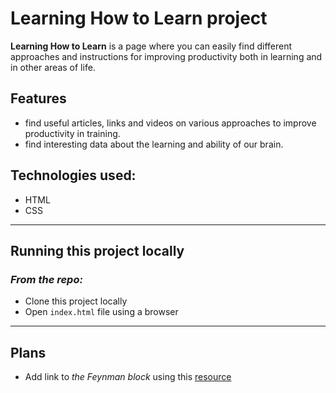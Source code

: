 # **Learning How to Learn project**

**Learning How to Learn** is a page where you can easily find different approaches and instructions for improving productivity both in learning and in other areas of life.

## Features

* find useful articles, links and videos on various approaches to improve productivity in training.
* find interesting data about the learning and ability of our brain.

## Technologies used:

* HTML
* CSS

___
## Running this project locally
### *From the repo:*

* Clone this project locally
* Open ```index.html``` file using a browser

___
## Plans
 * Add link to *the Feynman block* using this [resource](https://fs.blog/feynman-technique/)  
